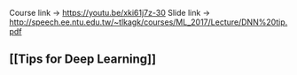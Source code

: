 Course link -> https://youtu.be/xki61j7z-30
Slide link -> http://speech.ee.ntu.edu.tw/~tlkagk/courses/ML_2017/Lecture/DNN%20tip.pdf

## [[Tips for Deep Learning]]

